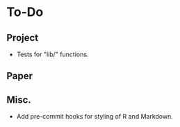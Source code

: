 # To-Do

## Project

- Tests for "lib/" functions.

## Paper

## Misc.

- Add pre-commit hooks for styling of R and Markdown.
